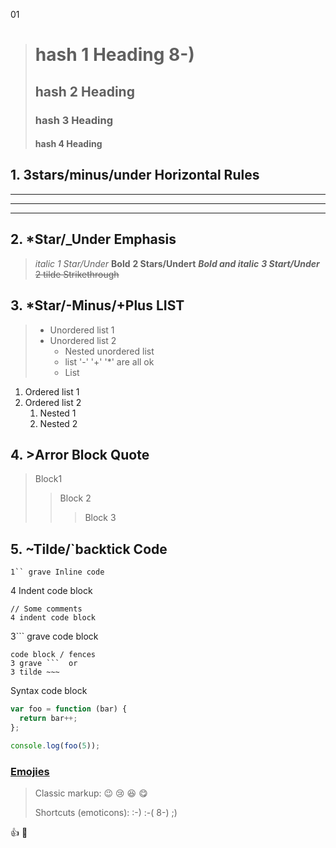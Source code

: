01

> # hash 1 Heading 8-)
> ## hash 2 Heading
> ### hash 3 Heading
> #### hash 4 Heading

 

## 1. 3stars/minus/under Horizontal Rules
---
___
***



## 2. *Star/_Under Emphasis

> _italic_ *1 Star/Under*
> __Bold__ **2 Stars/Undert**
> ___Bold and italic___ ***3 Start/Under***
> ~~2 tilde Strikethrough~~


## 3. *Star/-Minus/+Plus LIST
> - Unordered list 1
> - Unordered list 2
>   - Nested unordered list
>   + list '-' '+' '*' are all ok
>   * List 


1. Ordered list 1
1. Ordered list 2
   1. Nested 1 
   1. Nested 2


## 4. >Arror Block Quote


> Block1
> > Block 2 
> > > Block 3



## 5. ~Tilde/`backtick Code

`1`` grave Inline code`

4 Indent code block

    // Some comments
    4 indent code block

3``` grave code block

```
code block / fences
3 grave ```  or
3 tilde ~~~   
```

Syntax code block

~~~ js
var foo = function (bar) {
  return bar++;
};

console.log(foo(5));
~~~




### [Emojies](https://github.com/markdown-it/markdown-it-emoji)

> Classic markup: :wink: :cry: :laughing: :yum:
>
> Shortcuts (emoticons): :-) :-( 8-) ;)

👍
:100:












